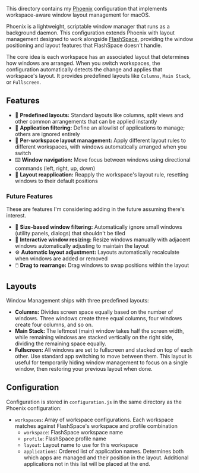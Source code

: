 This directory contains my [Phoenix](https://kasper.github.io/phoenix/) configuration that
implements workspace-aware window layout management for macOS.

Phoenix is a lightweight, scriptable window manager that runs as a background daemon. This
configuration extends Phoenix with layout management designed to work alongside
[FlashSpace](https://github.com/wojciech-kulik/FlashSpace), providing the window positioning and
layout features that FlashSpace doesn't handle.

The core idea is each workspace has an associated layout that determines how windows are arranged.
When you switch workspaces, the configuration automatically detects the change and applies that
workspace's layout. It provides predefined layouts like `Columns`, `Main Stack`, or `Fullscreen`.

## Features

- 📐 **Predefined layouts:** Standard layouts like columns, split views and other common
  arrangements that can be applied instantly
- 🎯 **Application filtering:** Define an allowlist of applications to manage; others are ignored
  entirely
- 🔑 **Per-workspace layout management:** Apply different layout rules to different workspaces, with
  windows automatically arranged when you switch
- ⌨️ **Window navigation:** Move focus between windows using directional commands (left, right, up,
  down)
- 🔄 **Layout reapplication:** Reapply the workspace's layout rule, resetting windows to their
  default positions

### Future Features

These are features I'm considering adding in the future assuming there's interest.

- 📏 **Size-based window filtering:** Automatically ignore small windows (utility panels, dialogs)
  that shouldn't be tiled
- 💾 **Interactive window resizing:** Resize windows manually with adjacent windows automatically
  adjusting to maintain the layout
- ⚙️ **Automatic layout adjustment:** Layouts automatically recalculate when windows are added or
  removed
- 🖱️ **Drag to rearrange:** Drag windows to swap positions within the layout

## Layouts

Window Management ships with three predefined layouts:

- **Columns:** Divides screen space equally based on the number of windows. Three windows create
  three equal columns, four windows create four columns, and so on.
- **Main Stack:** The leftmost (main) window takes half the screen width, while remaining windows
  are stacked vertically on the right side, dividing the remaining space equally.
- **Fullscreen:** All windows are set to fullscreen and stacked on top of each other. Use standard
  app switching to move between them. This layout is useful for temporarily hiding window management
  to focus on a single window, then restoring your previous layout when done.

## Configuration

Configuration is stored in `configuration.js` in the same directory as the Phoenix configuration:

- `workspaces`: Array of workspace configurations. Each workspace matches against FlashSpace's
  workspace and profile combination
  - `workspace`: FlashSpace workspace name
  - `profile`: FlashSpace profile name
  - `layout`: Layout name to use for this workspace
  - `applications`: Ordered list of application names. Determines both which apps are managed and
    their position in the layout. Additional applications not in this list will be placed at the
    end.
